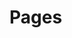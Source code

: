 <!-- This file is compiled from bolt-pages/bolt/pages/README.md. Do not edit this file directly. -->

# Pages
